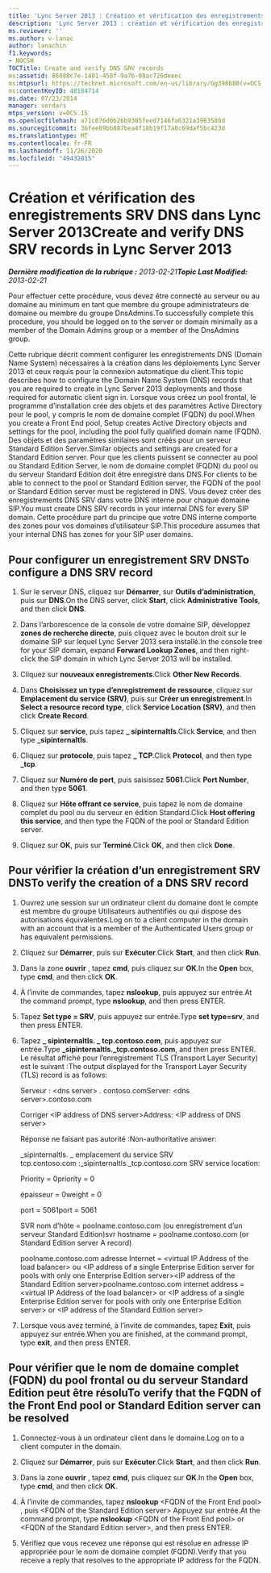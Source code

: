```yaml
---
title: 'Lync Server 2013 : Création et vérification des enregistrements SRV DNS'
description: 'Lync Server 2013 : création et vérification des enregistrements SRV DNS.'
ms.reviewer: ''
ms.author: v-lanac
author: lanachin
f1.keywords:
- NOCSH
TOCTitle: Create and verify DNS SRV records
ms:assetid: 86888c7e-1401-458f-9a7b-08ac726deeec
ms:mtpsurl: https://technet.microsoft.com/en-us/library/Gg398680(v=OCS.15)
ms:contentKeyID: 48184714
ms.date: 07/23/2014
manager: serdars
mtps_version: v=OCS.15
ms.openlocfilehash: a71c876d0b26b9305feed7146fa6321a3983588d
ms.sourcegitcommit: 36fee89bb887bea4f18b19f17a8c69daf5bc423d
ms.translationtype: MT
ms.contentlocale: fr-FR
ms.lasthandoff: 11/26/2020
ms.locfileid: "49432015"
---
```

# <a name="create-and-verify-dns-srv-records-in-lync-server-2013"></a><span data-ttu-id="39f33-103">Création et vérification des enregistrements SRV DNS dans Lync Server 2013</span><span class="sxs-lookup"><span data-stu-id="39f33-103">Create and verify DNS SRV records in Lync Server 2013</span></span>

<div data-xmlns="http://www.w3.org/1999/xhtml">

<div class="topic" data-xmlns="http://www.w3.org/1999/xhtml" data-msxsl="urn:schemas-microsoft-com:xslt" data-cs="https://msdn.microsoft.com/">

<div data-asp="https://msdn2.microsoft.com/asp">



</div>

<div id="mainSection">

<div id="mainBody"><span data-ttu-id="39f33-104">

<span> </span></span><span class="sxs-lookup"><span data-stu-id="39f33-104">

<span> </span></span></span>

<span data-ttu-id="39f33-105">_**Dernière modification de la rubrique :** 2013-02-21_</span><span class="sxs-lookup"><span data-stu-id="39f33-105">_**Topic Last Modified:** 2013-02-21_</span></span>

<span data-ttu-id="39f33-106">Pour effectuer cette procédure, vous devez être connecté au serveur ou au domaine au minimum en tant que membre du groupe administrateurs de domaine ou membre du groupe DnsAdmins.</span><span class="sxs-lookup"><span data-stu-id="39f33-106">To successfully complete this procedure, you should be logged on to the server or domain minimally as a member of the Domain Admins group or a member of the DnsAdmins group.</span></span>

<span data-ttu-id="39f33-107">Cette rubrique décrit comment configurer les enregistrements DNS (Domain Name System) nécessaires à la création dans les déploiements Lync Server 2013 et ceux requis pour la connexion automatique du client.</span><span class="sxs-lookup"><span data-stu-id="39f33-107">This topic describes how to configure the Domain Name System (DNS) records that you are required to create in Lync Server 2013 deployments and those required for automatic client sign in.</span></span> <span data-ttu-id="39f33-108">Lorsque vous créez un pool frontal, le programme d’installation crée des objets et des paramètres Active Directory pour le pool, y compris le nom de domaine complet (FQDN) du pool.</span><span class="sxs-lookup"><span data-stu-id="39f33-108">When you create a Front End pool, Setup creates Active Directory objects and settings for the pool, including the pool fully qualified domain name (FQDN).</span></span> <span data-ttu-id="39f33-109">Des objets et des paramètres similaires sont créés pour un serveur Standard Edition Server.</span><span class="sxs-lookup"><span data-stu-id="39f33-109">Similar objects and settings are created for a Standard Edition server.</span></span> <span data-ttu-id="39f33-110">Pour que les clients puissent se connecter au pool ou Standard Edition Server, le nom de domaine complet (FQDN) du pool ou du serveur Standard Edition doit être enregistré dans DNS.</span><span class="sxs-lookup"><span data-stu-id="39f33-110">For clients to be able to connect to the pool or Standard Edition server, the FQDN of the pool or Standard Edition server must be registered in DNS.</span></span> <span data-ttu-id="39f33-111">Vous devez créer des enregistrements DNS SRV dans votre DNS interne pour chaque domaine SIP.</span><span class="sxs-lookup"><span data-stu-id="39f33-111">You must create DNS SRV records in your internal DNS for every SIP domain.</span></span> <span data-ttu-id="39f33-112">Cette procédure part du principe que votre DNS interne comporte des zones pour vos domaines d’utilisateur SIP.</span><span class="sxs-lookup"><span data-stu-id="39f33-112">This procedure assumes that your internal DNS has zones for your SIP user domains.</span></span>

<div>

## <a name="to-configure-a-dns-srv-record"></a><span data-ttu-id="39f33-113">Pour configurer un enregistrement SRV DNS</span><span class="sxs-lookup"><span data-stu-id="39f33-113">To configure a DNS SRV record</span></span>

1.  <span data-ttu-id="39f33-114">Sur le serveur DNS, cliquez sur **Démarrer**, sur **Outils d’administration**, puis sur **DNS**.</span><span class="sxs-lookup"><span data-stu-id="39f33-114">On the DNS server, click **Start**, click **Administrative Tools**, and then click **DNS**.</span></span>

2.  <span data-ttu-id="39f33-115">Dans l’arborescence de la console de votre domaine SIP, développez **zones de recherche directe**, puis cliquez avec le bouton droit sur le domaine SIP sur lequel Lync Server 2013 sera installé.</span><span class="sxs-lookup"><span data-stu-id="39f33-115">In the console tree for your SIP domain, expand **Forward Lookup Zones**, and then right-click the SIP domain in which Lync Server 2013 will be installed.</span></span>

3.  <span data-ttu-id="39f33-116">Cliquez sur **nouveaux enregistrements**.</span><span class="sxs-lookup"><span data-stu-id="39f33-116">Click **Other New Records**.</span></span>

4.  <span data-ttu-id="39f33-117">Dans **Choisissez un type d’enregistrement de ressource**, cliquez sur **Emplacement du service (SRV)**, puis sur **Créer un enregistrement**.</span><span class="sxs-lookup"><span data-stu-id="39f33-117">In **Select a resource record type**, click **Service Location (SRV)**, and then click **Create Record**.</span></span>

5.  <span data-ttu-id="39f33-118">Cliquez sur **service**, puis tapez **\_ sipinternaltls**.</span><span class="sxs-lookup"><span data-stu-id="39f33-118">Click **Service**, and then type **\_sipinternaltls**.</span></span>

6.  <span data-ttu-id="39f33-119">Cliquez sur **protocole**, puis tapez **\_ TCP**.</span><span class="sxs-lookup"><span data-stu-id="39f33-119">Click **Protocol**, and then type **\_tcp**.</span></span>

7.  <span data-ttu-id="39f33-120">Cliquez sur **Numéro de port**, puis saisissez **5061**.</span><span class="sxs-lookup"><span data-stu-id="39f33-120">Click **Port Number**, and then type **5061**.</span></span>

8.  <span data-ttu-id="39f33-121">Cliquez sur **Hôte offrant ce service**, puis tapez le nom de domaine complet du pool ou du serveur en édition Standard.</span><span class="sxs-lookup"><span data-stu-id="39f33-121">Click **Host offering this service**, and then type the FQDN of the pool or Standard Edition server.</span></span>

9.  <span data-ttu-id="39f33-122">Cliquez sur **OK**, puis sur **Terminé**.</span><span class="sxs-lookup"><span data-stu-id="39f33-122">Click **OK**, and then click **Done**.</span></span>

</div>

<div>

## <a name="to-verify-the-creation-of-a-dns-srv-record"></a><span data-ttu-id="39f33-123">Pour vérifier la création d’un enregistrement SRV DNS</span><span class="sxs-lookup"><span data-stu-id="39f33-123">To verify the creation of a DNS SRV record</span></span>

1.  <span data-ttu-id="39f33-124">Ouvrez une session sur un ordinateur client du domaine dont le compte est membre du groupe Utilisateurs authentifiés ou qui dispose des autorisations équivalentes.</span><span class="sxs-lookup"><span data-stu-id="39f33-124">Log on to a client computer in the domain with an account that is a member of the Authenticated Users group or has equivalent permissions.</span></span>

2.  <span data-ttu-id="39f33-125">Cliquez sur **Démarrer**, puis sur **Exécuter**.</span><span class="sxs-lookup"><span data-stu-id="39f33-125">Click **Start**, and then click **Run**.</span></span>

3.  <span data-ttu-id="39f33-126">Dans la zone **ouvrir** , tapez **cmd**, puis cliquez sur **OK**.</span><span class="sxs-lookup"><span data-stu-id="39f33-126">In the **Open** box, type **cmd**, and then click **OK**.</span></span>

4.  <span data-ttu-id="39f33-127">À l’invite de commandes, tapez **nslookup**, puis appuyez sur entrée.</span><span class="sxs-lookup"><span data-stu-id="39f33-127">At the command prompt, type **nslookup**, and then press ENTER.</span></span>

5.  <span data-ttu-id="39f33-128">Tapez **Set type = SRV**, puis appuyez sur entrée.</span><span class="sxs-lookup"><span data-stu-id="39f33-128">Type **set type=srv**, and then press ENTER.</span></span>

6.  <span data-ttu-id="39f33-129">Tapez **\_ sipinternaltls. \_ tcp.contoso.com**, puis appuyez sur entrée.</span><span class="sxs-lookup"><span data-stu-id="39f33-129">Type **\_sipinternaltls.\_tcp.contoso.com**, and then press ENTER.</span></span> <span data-ttu-id="39f33-130">Le résultat affiché pour l’enregistrement TLS (Transport Layer Security) est le suivant :</span><span class="sxs-lookup"><span data-stu-id="39f33-130">The output displayed for the Transport Layer Security (TLS) record is as follows:</span></span>
    
    <span data-ttu-id="39f33-131">Serveur : \<dns server\> . contoso.com</span><span class="sxs-lookup"><span data-stu-id="39f33-131">Server: \<dns server\>.contoso.com</span></span>
    
    <span data-ttu-id="39f33-132">Corriger \<IP address of DNS server\></span><span class="sxs-lookup"><span data-stu-id="39f33-132">Address: \<IP address of DNS server\></span></span>
    
    <span data-ttu-id="39f33-133">Réponse ne faisant pas autorité :</span><span class="sxs-lookup"><span data-stu-id="39f33-133">Non-authoritative answer:</span></span>
    
    <span data-ttu-id="39f33-134">\_sipinternaltls. \_ emplacement du service SRV tcp.contoso.com :</span><span class="sxs-lookup"><span data-stu-id="39f33-134">\_sipinternaltls.\_tcp.contoso.com SRV service location:</span></span>
    
    <span data-ttu-id="39f33-135">Priority = 0</span><span class="sxs-lookup"><span data-stu-id="39f33-135">priority = 0</span></span>
    
    <span data-ttu-id="39f33-136">épaisseur = 0</span><span class="sxs-lookup"><span data-stu-id="39f33-136">weight = 0</span></span>
    
    <span data-ttu-id="39f33-137">port = 5061</span><span class="sxs-lookup"><span data-stu-id="39f33-137">port = 5061</span></span>
    
    <span data-ttu-id="39f33-138">SVR nom d’hôte = poolname.contoso.com (ou enregistrement d’un serveur Standard Edition)</span><span class="sxs-lookup"><span data-stu-id="39f33-138">svr hostname = poolname.contoso.com (or Standard Edition server A record)</span></span>
    
    <span data-ttu-id="39f33-139">poolname.contoso.com adresse Internet = \<virtual IP Address of the load balancer\> ou \<IP address of a single Enterprise Edition server for pools with only one Enterprise Edition server\>\<IP address of the Standard Edition server\></span><span class="sxs-lookup"><span data-stu-id="39f33-139">poolname.contoso.com internet address = \<virtual IP Address of the load balancer\> or \<IP address of a single Enterprise Edition server for pools with only one Enterprise Edition server\> or \<IP address of the Standard Edition server\></span></span>

7.  <span data-ttu-id="39f33-140">Lorsque vous avez terminé, à l’invite de commandes, tapez **Exit**, puis appuyez sur entrée.</span><span class="sxs-lookup"><span data-stu-id="39f33-140">When you are finished, at the command prompt, type **exit**, and then press ENTER.</span></span>

</div>

<div>

## <a name="to-verify-that-the-fqdn-of-the-front-end-pool-or-standard-edition-server-can-be-resolved"></a><span data-ttu-id="39f33-141">Pour vérifier que le nom de domaine complet (FQDN) du pool frontal ou du serveur Standard Edition peut être résolu</span><span class="sxs-lookup"><span data-stu-id="39f33-141">To verify that the FQDN of the Front End pool or Standard Edition server can be resolved</span></span>

1.  <span data-ttu-id="39f33-142">Connectez-vous à un ordinateur client dans le domaine.</span><span class="sxs-lookup"><span data-stu-id="39f33-142">Log on to a client computer in the domain.</span></span>

2.  <span data-ttu-id="39f33-143">Cliquez sur **Démarrer**, puis sur **Exécuter**.</span><span class="sxs-lookup"><span data-stu-id="39f33-143">Click **Start**, and then click **Run**.</span></span>

3.  <span data-ttu-id="39f33-144">Dans la zone **ouvrir** , tapez **cmd**, puis cliquez sur **OK**.</span><span class="sxs-lookup"><span data-stu-id="39f33-144">In the **Open** box, type **cmd**, and then click **OK**.</span></span>

4.  <span data-ttu-id="39f33-145">À l’invite de commandes, tapez **nslookup** \<FQDN of the Front End pool\> , puis \<FQDN of the Standard Edition server\> Appuyez sur entrée.</span><span class="sxs-lookup"><span data-stu-id="39f33-145">At the command prompt, type **nslookup** \<FQDN of the Front End pool\> or \<FQDN of the Standard Edition server\>, and then press ENTER.</span></span>

5.  <span data-ttu-id="39f33-146">Vérifiez que vous recevez une réponse qui est résolue en adresse IP appropriée pour le nom de domaine complet (FQDN).</span><span class="sxs-lookup"><span data-stu-id="39f33-146">Verify that you receive a reply that resolves to the appropriate IP address for the FQDN.</span></span>

<span data-ttu-id="39f33-147"></div>

</div>

<span> </span>

</div>

</div>

</span><span class="sxs-lookup"><span data-stu-id="39f33-147"></div>

</div>

<span> </span>

</div>

</div>

</span></span></div>

